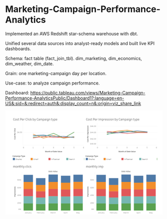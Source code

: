 # Marketing-Campaign-Performance-Analytics

Implemented an AWS Redshift star-schema warehouse with dbt.

Unified several data sources into analyst-ready models and built live KPI dashboards.


Schema: fact table (fact_join_tbl).
dim_marketing, dim_economics, dim_weather, dim_date.

Grain: one marketing-campaign day per location.

Use-case: to analyze campaign performance.

Dashboard: https://public.tableau.com/views/Marketing-Campaign-Performance-AnalyticsPublic/Dashboard1?:language=en-US&:sid=&:redirect=auth&:display_count=n&:origin=viz_share_link


![Dashboard](https://github.com/raman-sk/Marketing-Campaign-Performance-Analytics/blob/main/images/dash.png)